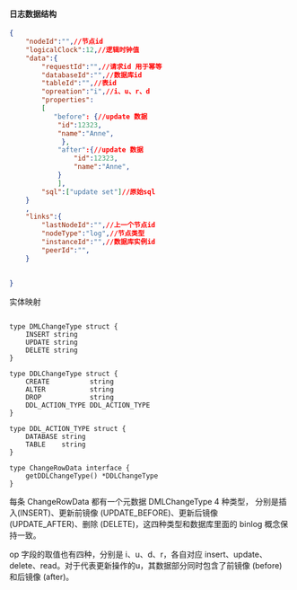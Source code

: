 
#### 日志数据结构
```json
{
    "nodeId":"",//节点id
    "logicalClock":12,//逻辑时钟值
    "data":{
        "requestId":"",//请求id 用于幂等
        "databaseId":"",//数据库id
        "tableId":"",//表id
        "opreation":"i",//i、u、r、d
        "properties":
        [
           "before": {//update 数据
            "id":12323,
            "name":"Anne",
             },
            "after":{//update 数据
                "id":12323,
                "name":"Anne",
            }
            ],
        "sql":["update set"]//原始sql
    }
    ,
    "links":{
        "lastNodeId":"",//上一个节点id
        "nodeType":"log",//节点类型
        "instanceId":"",//数据库实例id
        "peerId":"",
    }
 
   
}
```

实体映射

```golang

type DMLChangeType struct {
	INSERT string
	UPDATE string
	DELETE string
}

type DDLChangeType struct {
	CREATE          string
	ALTER           string
	DROP            string
	DDL_ACTION_TYPE DDL_ACTION_TYPE
}

type DDL_ACTION_TYPE struct {
	DATABASE string
	TABLE    string
}

type ChangeRowData interface {
	getDDLChangeType() *DDLChangeType
}
```

每条 ChangeRowData 都有一个元数据 DMLChangeType 4 种类型， 分别是插入(INSERT)、更新前镜像 (UPDATE_BEFORE)、更新后镜像 (UPDATE_AFTER)、删除 (DELETE)，这四种类型和数据库里面的 binlog 概念保持一致。

op 字段的取值也有四种，分别是 i、u、d、r，各自对应 insert、update、delete、read。对于代表更新操作的u，其数据部分同时包含了前镜像 (before) 和后镜像 (after)。
